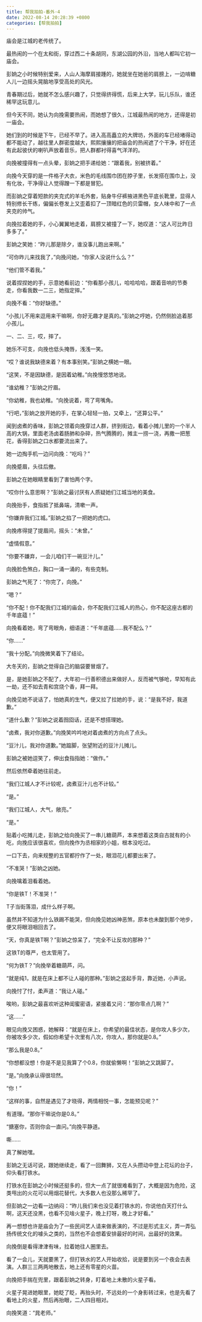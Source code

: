 ```yaml
---
title: 帮我拍拍-番外·4
date: 2022-08-14 20:28:39 +0800
categories: [帮我拍拍]
---
```


庙会是江城的老传统了。

最热闹的一个在太和街，穿过西二十条胡同，东湖公园的外沿，当地人都叫它初一庙会。

彭姠之小时候特别爱来，人山人海摩肩接踵的，她就坐在她爸的肩膀上，一边啃糖人儿一边摇头晃脑地享受高处的风光。

青春期过后，她就不怎么感兴趣了，只觉得挤得慌，后来上大学，玩儿乐队，谁还稀罕这玩意儿。

但今天不同，她认为向挽需要热闹，而她想了很久，江城最热闹的地方，还得是初一庙会。

她们到的时候是下午，已经不早了。进入高高矗立的大牌坊，外面的车已经堵得动都不能动了，越往里人群密度越大，熙熙攘攘的把庙会的热闹遮了个干净，好在还有此起彼伏的喇叭声放着音乐，把人群都衬得喜气洋洋的。

向挽被撞得有一点头晕，彭姠之把手递给她：“跟着我，别被挤着。”

向挽今天穿的是一件格子大衣，米色的毛线围巾团在脖子里，长发搭在围巾上，没有化妆，干净得让人觉得蹭一下都是冒犯。

而彭姠之穿着短款的夹克式的羊毛外套，贴身牛仔裤掖进黑色平底长靴里，显得人特别修长干练，偏偏长卷发上又歪着扣了一顶暗红色的贝雷帽，女人味中和了一点夹克的帅气。

向挽拉着她的手，小心翼翼地走着，肩膀又被撞了一下，她叹道：“这人可比昨日多多了。”

彭姠之笑她：“昨儿那是除夕，谁没事儿跑出来啊。”

“可你昨儿来找我了，”向挽问她，“你家人没说什么么？”

“他们管不着我。”

说着捏捏她的手，示意她看前边：“你看那小孩儿，哈哈哈哈，跟着音响的节奏走，你看我数一二三，她指定摔。”

向挽不看：“你好缺德。”

“小孩儿不用来逗用来干嘛啊，你好无趣才是真的。”彭姠之哼她，仍然侧脸追着那小孩儿。

一、二、三，哎，摔了。

她乐不可支，向挽也低头掩唇，浅浅一笑。

“哎？谁说我缺德来着？有本事别笑。”彭姠之横她一眼。

“这笑，不是因缺德，是因着幼稚。”向挽慢悠悠地说。

“谁幼稚？”彭姠之拧眉。

“你幼稚，我也幼稚。“向挽说着，弯了弯嘴角。

“行吧，”彭姠之放开她的手，在掌心轻轻一拍，又牵上，“还算公平。”

闻到卤煮的香味，彭姠之领着向挽穿过人群，挤到街边，看着小摊儿里的一个半人高的大锅，里面老汤卤着肠肺和杂碎，热气腾腾的，摊主一捞一浇，再撒一把葱花，香得彭姠之口水都要流出来了。

她一边掏手机一边问向挽：“吃吗？”

向挽蹙眉，头往后撤。

彭姠之在她眼睛里看到了害怕两个字。

“哎你什么意思啊？”彭姠之最讨厌有人质疑她们江城当地的美食。

向挽抬手，食指抵了抵鼻端，清嗽一声。

“你嫌弃我们江城。”彭姠之掐了一把她的虎口。

向挽疼得提了提眉间，摇头：“未曾。”

“虚情假意。”

“你要不嫌弃，一会儿咱们干一碗豆汁儿。”

向挽脸色煞白，胸口一涌一涌的，有些克制。

彭姠之气死了：“你完了，向挽。”

“嗯？”

“你不配！你不配我们江城的庙会，你不配我们江城人的热心，你不配这座古都的千年底蕴！”

向挽看着她，弯了弯眼角，细语道：“千年底蕴……我不配么？”

“你……”

“我十分配。”向挽微笑着下了结论。

大冬天的，彭姠之觉得自己的脑袋要冒烟了。

是，是她彭姠之不配了，大年初一行善积德出来做好人，反而被气够呛，早知有此一劫，还不如去青和宫烧个香，拜一拜。

向挽见她不说话了，怕她真的生气，便又拉了拉她的手，说：“是我不好，我道歉。”

“道什么歉？”彭姠之说着囫囵话，还是不想搭理她。

“卤煮，我对你道歉。”向挽笑吟吟地对着卤煮的方向点了点头。

“豆汁儿，我对你道歉。”她踮脚，张望附近的豆汁儿摊儿。

彭姠之被她逗笑了，伸出食指指她：“做作。”

然后依然牵着她往前走。

“我们江城人才不计较呢，卤煮豆汁儿也不计较。”

“是。”

“我们江城人，大气，敞亮。”

“是。”

贴着小吃摊儿走，彭姠之给向挽买了一串儿糖葫芦，本来想着这类自古就有的小吃，向挽应该很喜欢，但向挽作为丞相家的小姐，根本没吃过。

一口下去，向来规整的五官都拧作了一处，眼泪花儿都要出来了。

“不准哭！”彭姠之凶她。

向挽噙着泪看着她。

“你是铁T！不准哭！”

T子当街落泪，成什么样子啊。

虽然并不知道为什么铁踢不能哭，但向挽见她凶神恶煞，原本也未酸到那个地步，便又将眼泪咽回去了。

“天，你真是铁T啊？”彭姠之惊呆了，“完全不让反攻的那种？”

这铁T的尊严，也太管用了。

“何为铁T？”向挽举着糖葫芦，问。

“就是纯1，就是在床上都不让人碰的那种。”彭姠之竖起手背，靠近她，小声说。

向挽忖了忖，柔声道：“我让人碰。”

唉哟，彭姠之最喜欢听这种闺蜜密语，紧接着又问：“那你零点几啊？”

“这……”

眼见向挽又困惑，她解释：“就是在床上，你希望的最佳状态，是你攻人多少次，你被攻多少次，假如你希望十次里有八次，你攻人，那你就是0.8。”

“那么我是0.8。”

“你想都没想！你是不是见我算了个0.8，你就偷懒啊！”彭姠之又跳脚了。

“是。”向挽承认得很坦然。

“你！”

“这样的事，自然是遇见了才晓得，两情相悦一事，怎能预见呢？”

有道理。“那你干嘛说你是0.8。”

“搪塞你，否则你会一直问。”向挽平静道。

嘶……

真了解她嘿。

彭姠之无话可说，跟她继续走，看了一回舞狮，又在人头攒动中登上花坛的台子，仰头看打铁水。

打铁水在彭姠之小时候还挺多的，但大一点了就很难看到了，大概是因为危险，这类甩出的火花可以用烟花替代，大多数人也没那么稀罕了。

但彭姠之一边看一边纳闷：“昨儿我们来也没见着打铁水的，你说他白天打什么啊，这天还没黑，也看不见啥火星子，晚上打呀，晚上才好看。”

再一想想也许是庙会为了一些民间艺人请来做表演的，不过是形式主义，弄一弄弘扬传统文化的噱头之类的，当然也不会想着安排最好的时间，出最好的效果。

向挽倒是看得津津有味，拉着她往人圈里去。

看了一会儿，天就要黑了，但打铁水的艺人开始收拾，说是要到另一个夜会去表演。人群三三两两地散去，地上还有零星的火苗。

向挽把手揣在兜里，跟着彭姠之转身，盯着地上未散的火星子看。

火星子晃进她眼里，她眨了眨，再抬头时，不远处的一个身影转过来，也是先看了看地上的火星，然后再抬眼，二人四目相对。

向挽笑道：“晁老师。”

